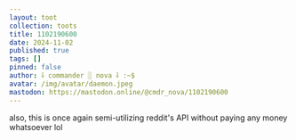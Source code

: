 ```yaml
---
layout: toot
collection: toots
title: 1102190600
date: 2024-11-02
published: true
tags: []
pinned: false
author: ⸸ commander ░ nova ⸸ :~$
avatar: /img/avatar/daemon.jpeg
mastodon: https://mastodon.online/@cmdr_nova/1102190600
---
```


also, this is once again semi-utilizing reddit's API without paying any money whatsoever lol
